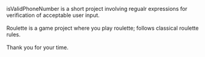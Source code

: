 isValidPhoneNumber is a short project involving regualr expressions for verification of acceptable user input. <br/><br/>
Roulette is a game project where you play roulette; follows classical roulette rules. <br/><br/>
Thank you for your time.
